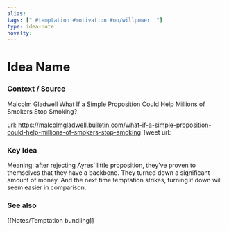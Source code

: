 ```yaml
---
alias: 
tags: [" #temptation #motivation #on/willpower  "]
type: idea-note
novelty: 
---
```

# Idea Name

### Context / Source
Malcolm Gladwell
What If a Simple Proposition Could Help Millions of Smokers Stop Smoking?

url: https://malcolmgladwell.bulletin.com/what-if-a-simple-proposition-could-help-millions-of-smokers-stop-smoking
Tweet url: 

### Key Idea

Meaning: after rejecting Ayres’ little proposition, they’ve proven to themselves that they have a backbone. They turned down a significant amount of money. And the next time temptation strikes, turning it down will seem easier in comparison.

### See also
[[Notes/Temptation bundling]]